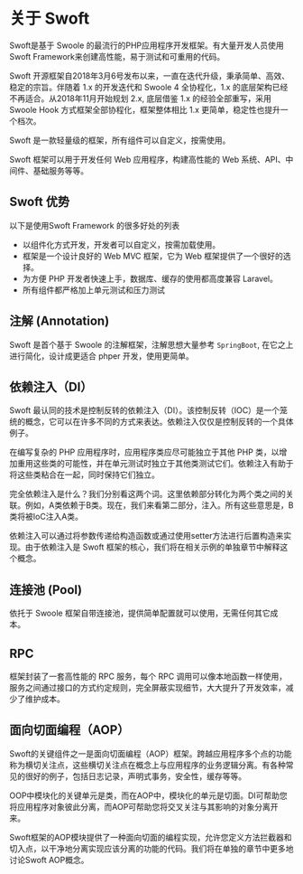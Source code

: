# 关于 Swoft

Swoft是基于 Swoole 的最流行的PHP应用程序开发框架。有大量开发人员使用Swoft Framework来创建高性能，易于测试和可重用的代码。

Swoft 开源框架自2018年3月6号发布以来，一直在迭代升级，秉承简单、高效、稳定的宗旨。伴随着 1.x 的开发迭代和 Swoole 4 全协程化，1.x 的底层架构已经不再适合。从2018年11月开始规划 2.x, 底层借鉴 1.x 的经验全部重写，采用 Swoole Hook 方式框架全部协程化，框架整体相比 1.x 更简单，稳定性也提升一个档次。

Swoft 是一款轻量级的框架，所有组件可以自定义，按需使用。

Swoft 框架可以用于开发任何 Web 应用程序，构建高性能的 Web 系统、API、中间件、基础服务等等。

## Swoft 优势

以下是使用Swoft Framework 的很多好处的列表

- 以组件化方式开发，开发者可以自定义，按需加载使用。
- 框架是一个设计良好的 Web MVC 框架，它为 Web 框架提供了一个很好的选择。
- 为方便 PHP 开发者快速上手，数据库、缓存的使用都高度兼容 Laravel。
- 所有组件都严格加上单元测试和压力测试

## 注解 (Annotation)

Swoft 是首个基于 Swoole 的注解框架，注解思想大量参考 `SpringBoot`, 在它之上进行简化，设计成更适合 phper 开发，使用更简单。

## 依赖注入（DI）

Swoft 最认同的技术是控制反转的依赖注入（DI）。该控制反转（IOC）是一个笼统的概念，它可以在许多不同的方式来表达。依赖注入仅仅是控制反转的一个具体例子。

在编写复杂的 PHP 应用程序时，应用程序类应尽可能独立于其他 PHP 类，以增加重用这些类的可能性，并在单元测试时独立于其他类测试它们。依赖注入有助于将这些类粘合在一起，同时保持它们独立。

完全依赖注入是什么？我们分别看这两个词。这里依赖部分转化为两个类之间的关联。例如，A类依赖于B类。现在，我们来看第二部分，注入。所有这些意思是，B类将被IoC注入A类。

依赖注入可以通过将参数传递给构造函数或通过使用setter方法进行后置构造来实现。由于依赖注入是 Swoft 框架的核心，我们将在相关示例的单独章节中解释这个概念。

## 连接池 (Pool)

依托于 Swoole 框架自带连接池，提供简单配置就可以使用，无需任何其它成本。

## RPC

框架封装了一套高性能的 RPC 服务，每个 RPC 调用可以像本地函数一样使用，服务之间通过接口的方式约定规则，完全屏蔽实现细节，大大提升了开发效率，减少了维护成本。


## 面向切面编程（AOP）

Swoft的关键组件之一是面向切面编程（AOP）框架。跨越应用程序多个点的功能称为横切关注点，这些横切关注点在概念上与应用程序的业务逻辑分离。有各种常见的很好的例子，包括日志记录，声明式事务，安全性，缓存等等。

OOP中模块化的关键单元是类，而在AOP中，模块化的单元是切面。DI可帮助您将应用程序对象彼此分离，而AOP可帮助您将交叉关注与其影响的对象分离开来。

Swoft框架的AOP模块提供了一种面向切面的编程实现，允许您定义方法拦截器和切入点，以干净地分离实现应该分离的功能的代码。我们将在单独的章节中更多地讨论Swoft AOP概念。
